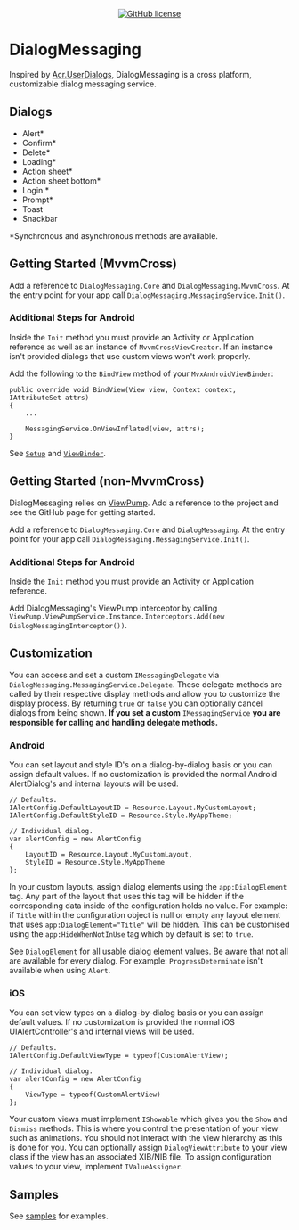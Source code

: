 <div align="center">

[![GitHub license](https://img.shields.io/badge/license-Apache%202-blue.svg?style=flat-square)](https://raw.githubusercontent.com/lewisbennett/dialog-messaging/master/README.md)

</div>

# DialogMessaging

Inspired by [Acr.UserDialogs](https://github.com/aritchie/userdialogs), DialogMessaging is a cross platform, customizable dialog messaging service.

## Dialogs

- Alert*
- Confirm*
- Delete*
- Loading*
- Action sheet*
- Action sheet bottom*
- Login *
- Prompt*
- Toast
- Snackbar

\*Synchronous and asynchronous methods are available.

## Getting Started (MvvmCross)

Add a reference to `DialogMessaging.Core` and `DialogMessaging.MvvmCross`. At the entry point for your app call `DialogMessaging.MessagingService.Init()`.

### Additional Steps for Android

Inside the `Init` method you must provide an Activity or Application reference as well as an instance of `MvvmCrossViewCreator`. If an instance isn't provided dialogs that use custom views won't work properly.

Add the following to the `BindView` method of your `MvxAndroidViewBinder`:
```
public override void BindView(View view, Context context, IAttributeSet attrs)
{
    ...
    
    MessagingService.OnViewInflated(view, attrs);
}
```
See [`Setup`](https://github.com/lewisbennett/dialog-messaging/blob/master/samples/Sample.MvvmCross.Droid/Setup.cs) and [`ViewBinder`](https://github.com/lewisbennett/dialog-messaging/blob/master/samples/Sample.MvvmCross.Droid/Binding/ViewBinder.cs).

## Getting Started (non-MvvmCross)

DialogMessaging relies on [ViewPump](https://github.com/lewisbennett/viewpump). Add a reference to the project and see the GitHub page for getting started.

Add a reference to `DialogMessaging.Core` and `DialogMessaging`. At the entry point for your app call `DialogMessaging.MessagingService.Init()`.

### Additional Steps for Android

Inside the `Init` method you must provide an Activity or Application reference.

Add DialogMessaging's ViewPump interceptor by calling `ViewPump.ViewPumpService.Instance.Interceptors.Add(new DialogMessagingInterceptor())`.

## Customization

You can access and set a custom `IMessagingDelegate` via `DialogMessaging.MessagingService.Delegate`. These delegate methods are called by their respective display methods and allow you to customize the display process. By returning `true` or `false` you can optionally cancel dialogs from being shown. **If you set a custom** `IMessagingService` **you are responsible for calling and handling delegate methods.**

### Android

You can set layout and style ID's on a dialog-by-dialog basis or you can assign default values. If no customization is provided the normal Android AlertDialog's and internal layouts will be used.
```
// Defaults.
IAlertConfig.DefaultLayoutID = Resource.Layout.MyCustomLayout;
IAlertConfig.DefaultStyleID = Resource.Style.MyAppTheme;

// Individual dialog.
var alertConfig = new AlertConfig
{
    LayoutID = Resource.Layout.MyCustomLayout,
    StyleID = Resource.Style.MyAppTheme
};
```
In your custom layouts, assign dialog elements using the `app:DialogElement` tag. Any part of the layout that uses this tag will be hidden if the corresponding data inside of the configuration holds no value. For example: if `Title` within the configuration object is null or empty any layout element that uses `app:DialogElement="Title"` will be hidden. This can be customised using the `app:HideWhenNotInUse` tag which by default is set to `true`.

See [`DialogElement`](https://github.com/lewisbennett/dialog-messaging/blob/master/src/DialogMessaging.Core/Platforms/Droid/Schema/DialogElement.cs) for all usable dialog element values. Be aware that not all are available for every dialog. For example: `ProgressDeterminate` isn't available when using `Alert`.

### iOS

You can set view types on a dialog-by-dialog basis or you can assign default values. If no customization is provided the normal iOS UIAlertController's and internal views will be used.
```
// Defaults.
IAlertConfig.DefaultViewType = typeof(CustomAlertView);

// Individual dialog.
var alertConfig = new AlertConfig
{
    ViewType = typeof(CustomAlertView)
};
```
Your custom views must implement `IShowable` which gives you the `Show` and `Dismiss` methods. This is where you control the presentation of your view such as animations. You should not interact with the view hierarchy as this is done for you. You can optionally assign `DialogViewAttribute` to your view class if the view has an associated XIB/NIB file. To assign configuration values to your view, implement `IValueAssigner`.

## Samples

See [samples](https://github.com/lewisbennett/dialog-messaging/tree/master/samples) for examples.
